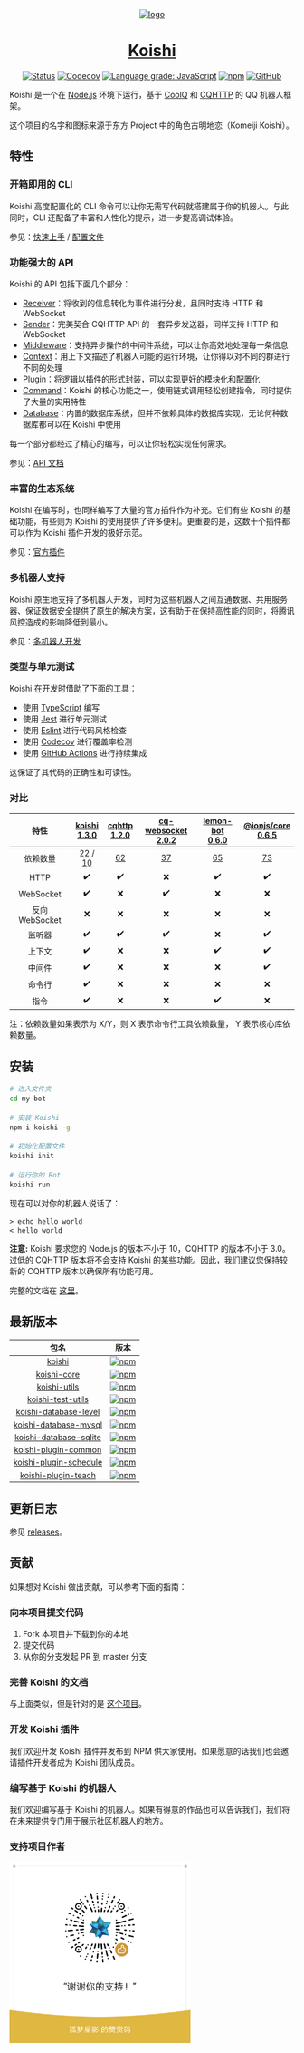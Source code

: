 <div align="center">
  <a href="https://koishi.js.org/" target="_blank">
    <img width="160" src="https://koishi.js.org/koishi.png" alt="logo">
  </a>
  <h1 id="koishi"><a href="https://koishi.js.org/" target="_blank">Koishi</a></h1>

[![Status](https://img.shields.io/github/workflow/status/koishijs/koishi/CI/master?style=flat-square)](https://github.com/koishijs/koishi/actions?query=workflow:CI)
[![Codecov](https://img.shields.io/codecov/c/github/koishijs/koishi?style=flat-square)](https://codecov.io/gh/koishijs/koishi)
[![Language grade: JavaScript](https://img.shields.io/lgtm/grade/javascript/g/koishijs/koishi.svg?style=flat-square)](https://lgtm.com/projects/g/koishijs/koishi/context:javascript)
[![npm](https://img.shields.io/npm/v/koishi?style=flat-square)](https://www.npmjs.com/package/koishi)
[![GitHub](https://img.shields.io/github/license/koishijs/koishi?style=flat-square)](https://github.com/koishijs/koishi/blob/master/LICENSE)

</div>

Koishi 是一个在 [Node.js](https://nodejs.org/) 环境下运行，基于 [CoolQ](https://cqp.cc) 和 [CQHTTP](https://cqhttp.cc) 的 QQ 机器人框架。

这个项目的名字和图标来源于东方 Project 中的角色古明地恋（Komeiji Koishi）。

## 特性

### 开箱即用的 CLI

Koishi 高度配置化的 CLI 命令可以让你无需写代码就搭建属于你的机器人。与此同时，CLI 还配备了丰富和人性化的提示，进一步提高调试体验。

参见：[快速上手](https://koishi.js.org/guide/getting-started.html) / [配置文件](https://koishi.js.org/guide/config-file.html)

### 功能强大的 API

Koishi 的 API 包括下面几个部分：

- [Receiver](https://koishi.js.org/guide/receive-and-send.html#接收器)：将收到的信息转化为事件进行分发，且同时支持 HTTP 和 WebSocket
- [Sender](https://koishi.js.org/guide/receive-and-send.html#发送器)：完美契合 CQHTTP API 的一套异步发送器，同样支持 HTTP 和 WebSocket
- [Middleware](https://koishi.js.org/guide/receive-and-send.html#中间件)：支持异步操作的中间件系统，可以让你高效地处理每一条信息
- [Context](https://koishi.js.org/guide/plugin-and-context.html#创建上下文)：用上下文描述了机器人可能的运行环境，让你得以对不同的群进行不同的处理
- [Plugin](https://koishi.js.org/guide/plugin-and-context.html#使用插件)：将逻辑以插件的形式封装，可以实现更好的模块化和配置化
- [Command](https://koishi.js.org/guide/command-system.html)：Koishi 的核心功能之一，使用链式调用轻松创建指令，同时提供了大量的实用特性
- [Database](https://koishi.js.org/guide/using-database.html)：内置的数据库系统，但并不依赖具体的数据库实现，无论何种数据库都可以在 Koishi 中使用

每一个部分都经过了精心的编写，可以让你轻松实现任何需求。

参见：[API 文档](https://koishi.js.org/api/index.html)

### 丰富的生态系统

Koishi 在编写时，也同样编写了大量的官方插件作为补充。它们有些 Koishi 的基础功能，有些则为 Koishi 的使用提供了许多便利。更重要的是，这数十个插件都可以作为 Koishi 插件开发的极好示范。

参见：[官方插件](https://koishi.js.org/plugins/common.html)

### 多机器人支持

Koishi 原生地支持了多机器人开发，同时为这些机器人之间互通数据、共用服务器、保证数据安全提供了原生的解决方案，这有助于在保持高性能的同时，将腾讯风控造成的影响降低到最小。

参见：[多机器人开发](https://koishi.js.org/guide/multiple-bots.html)

### 类型与单元测试

Koishi 在开发时借助了下面的工具：

- 使用 [TypeScript](http://www.typescriptlang.org/) 编写
- 使用 [Jest](https://jestjs.io/) 进行单元测试
- 使用 [Eslint](https://eslint.org/) 进行代码风格检查
- 使用 [Codecov](https://codecov.io) 进行覆盖率检测
- 使用 [GitHub Actions](https://github.com/features/actions) 进行持续集成

这保证了其代码的正确性和可读性。

### 对比

| 特性 | [koishi<br>1.3.0](https://www.npmjs.com/package/koishi/v/1.3.0) | [cqhttp<br>1.2.0](https://www.npmjs.com/package/cqhttp/v/1.2.0) | [cq-websocket<br>2.0.2](https://www.npmjs.com/package/cq-websocket/v/2.0.2) | [lemon-bot<br>0.6.0](https://www.npmjs.com/package/lemon-bot/v/0.6.0) | [@ionjs/core<br>0.6.5](https://www.npmjs.com/package/@ionjs/core/v/0.6.5) |
|:--:|:--:|:--:|:--:|:--:|:--:|
| 依赖数量 | [22](http://npm.anvaka.com/#/view/2d/koishi/1.3.0) / [10](http://npm.anvaka.com/#/view/2d/koishi-core/1.3.0) | [62](http://npm.anvaka.com/#/view/2d/cqhttp/1.1.1) | [37](http://npm.anvaka.com/#/view/2d/cq-websocket/2.0.2) | [65](http://npm.anvaka.com/#/view/2d/lemon-bot/0.6.0) | [73](http://npm.anvaka.com/#/view/2d/%2540ionjs%252Fcore/0.6.5) |
| HTTP | ✔️ | ✔️ | ❌ | ✔️ | ✔️ |
| WebSocket | ✔️ | ❌ | ✔️ | ❌ | ❌ |
| 反向 WebSocket | ❌ | ❌ | ❌ | ❌ | ❌ |
| 监听器 | ✔️ | ✔️ | ✔️ | ❌ | ✔️ |
| 上下文 | ✔️ | ❌ | ❌ | ✔️ | ✔️ |
| 中间件 | ✔️ | ❌ | ❌ | ❌ | ✔️ |
| 命令行 | ✔️ | ❌ | ❌ | ❌ | ❌ |
| 指令 | ✔️ | ❌ | ❌ | ✔️ | ❌ |

注：依赖数量如果表示为 X/Y，则 X 表示命令行工具依赖数量， Y 表示核心库依赖数量。

## 安装

```sh
# 进入文件夹
cd my-bot

# 安装 Koishi
npm i koishi -g

# 初始化配置文件
koishi init

# 运行你的 Bot
koishi run
```

现在可以对你的机器人说话了：

```
> echo hello world
< hello world
```

**注意:** Koishi 要求您的 Node.js 的版本不小于 10，CQHTTP 的版本不小于 3.0。过低的 CQHTTP 版本将不会支持 Koishi 的某些功能。因此，我们建议您保持较新的 CQHTTP 版本以确保所有功能可用。

完整的文档在 [这里](https://koishi.js.org/guide/getting-started.html)。

## 最新版本

| 包名 | 版本 |
|:-:|:-:|
| [koishi](https://github.com/koishijs/koishi/tree/master/packages/koishi-cli) | [![npm](https://img.shields.io/npm/v/koishi?style=flat-square)](https://www.npmjs.com/package/koishi) |
| [koishi-core](https://github.com/koishijs/koishi/tree/master/packages/koishi-core) | [![npm](https://img.shields.io/npm/v/koishi-core?style=flat-square)](https://www.npmjs.com/package/koishi-core) |
| [koishi-utils](https://github.com/koishijs/koishi/tree/master/packages/koishi-utils) | [![npm](https://img.shields.io/npm/v/koishi-utils?style=flat-square)](https://www.npmjs.com/package/koishi-utils) |
| [koishi-test-utils](https://github.com/koishijs/koishi/tree/master/packages/test-utils) | [![npm](https://img.shields.io/npm/v/koishi-test-utils?style=flat-square)](https://www.npmjs.com/package/koishi-test-utils) |
| [koishi-database-level](https://github.com/koishijs/koishi/tree/master/packages/database-level) | [![npm](https://img.shields.io/npm/v/koishi-database-level?style=flat-square)](https://www.npmjs.com/package/koishi-database-level) |
| [koishi-database-mysql](https://github.com/koishijs/koishi/tree/master/packages/database-mysql) | [![npm](https://img.shields.io/npm/v/koishi-database-mysql?style=flat-square)](https://www.npmjs.com/package/koishi-database-mysql) |
| [koishi-database-sqlite](https://github.com/koishijs/koishi/tree/master/packages/database-sqlite) | [![npm](https://img.shields.io/npm/v/koishi-database-sqlite?style=flat-square)](https://www.npmjs.com/package/koishi-database-sqlite) |
| [koishi-plugin-common](https://github.com/koishijs/koishi/tree/master/packages/plugin-common) | [![npm](https://img.shields.io/npm/v/koishi-plugin-common?style=flat-square)](https://www.npmjs.com/package/koishi-plugin-common) |
| [koishi-plugin-schedule](https://github.com/koishijs/koishi/tree/master/packages/plugin-schedule) | [![npm](https://img.shields.io/npm/v/koishi-plugin-schedule?style=flat-square)](https://www.npmjs.com/package/koishi-plugin-schedule) |
| [koishi-plugin-teach](https://github.com/koishijs/koishi/tree/master/packages/plugin-teach) | [![npm](https://img.shields.io/npm/v/koishi-plugin-teach?style=flat-square)](https://www.npmjs.com/package/koishi-plugin-teach) |

## 更新日志

参见 [releases](https://github.com/koishijs/koishi/releases)。

## 贡献

如果想对 Koishi 做出贡献，可以参考下面的指南：

### 向本项目提交代码

1. Fork 本项目并下载到你的本地
2. 提交代码
3. 从你的分支发起 PR 到 master 分支

### 完善 Koishi 的文档

与上面类似，但是针对的是 [这个项目](https://github.com/koishijs/koishi.js.org)。

### 开发 Koishi 插件

我们欢迎开发 Koishi 插件并发布到 NPM 供大家使用。如果愿意的话我们也会邀请插件开发者成为 Koishi 团队成员。

### 编写基于 Koishi 的机器人

我们欢迎编写基于 Koishi 的机器人。如果有得意的作品也可以告诉我们，我们将在未来提供专门用于展示社区机器人的地方。

### 支持项目作者

<img src="./.github/wechat.png" alt="wechat" width="320">
